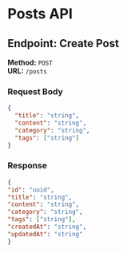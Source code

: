 # Posts API

## Endpoint: Create Post

**Method:** `POST`  
**URL:** `/posts`

### Request Body
```json
{
  "title": "string",
  "content": "string",
  "category": "string",
  "tags": ["string"]
}
```

### Response
```json
{
"id": "uuid",
"title": "string",
"content": "string",
"category": "string",
"tags": ["string"],
"createdAt": "string",
"updatedAt": "string"
}
```